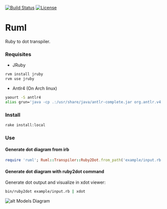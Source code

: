 [![Build Status](https://travis-ci.org/adrianmarino/ruml.svg?branch=master)](https://travis-ci.org/adrianmarino/ruml)
[![License](http://img.shields.io/:license-mit-blue.svg)](http://badges.mit-license.org)


# Ruml

Ruby to dot transpiler.

###  Requisites

* JRuby
```bash
rvm install jruby
rvm use jruby
```

* Antlr4 (On Arch linux)
```bash
yaourt -S antlr4
alias grun='java -cp .:/usr/share/java/antlr-complete.jar org.antlr.v4.runtime.misc.TestRig "$@"'
```

### Install

```bash
rake install:local
```

### Use

#### Generate dot diagram from irb

```ruby
require 'ruml'; Ruml::Transpiler::Ruby2Dot.from_path('example/input.rb').compile
```

#### Generate dot diagram with ruby2dot command

Generate dot output and visualize in xdot viewer:
```bash
bin/ruby2dot example/input.rb | xdot
```

![alt Models Diagram](https://raw.githubusercontent.com/adrianmarino/ruml/master/example/output.png)
